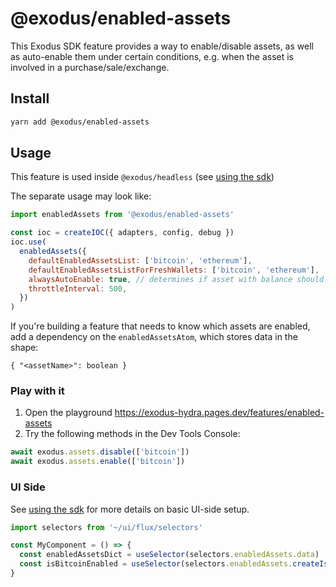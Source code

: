 # @exodus/enabled-assets

This Exodus SDK feature provides a way to enable/disable assets, as well as auto-enable them under certain conditions, e.g. when the asset is involved in a purchase/sale/exchange.

## Install

```sh
yarn add @exodus/enabled-assets
```

## Usage

This feature is used inside `@exodus/headless` (see [using the sdk](../../docs/development/using-the-sdk.md))

The separate usage may look like:

```js
import enabledAssets from '@exodus/enabled-assets'

const ioc = createIOC({ adapters, config, debug })
ioc.use(
  enabledAssets({
    defaultEnabledAssetsList: ['bitcoin', 'ethereum'],
    defaultEnabledAssetsListForFreshWallets: ['bitcoin', 'ethereum'],
    alwaysAutoEnable: true, // determines if asset with balance should be auto enabled regardless of previous user's disabling
    throttleInterval: 500,
  })
)
```

If you're building a feature that needs to know which assets are enabled, add a dependency on the `enabledAssetsAtom`, which stores data in the shape:

`{ "<assetName>": boolean }`

### Play with it

1. Open the playground https://exodus-hydra.pages.dev/features/enabled-assets
2. Try the following methods in the Dev Tools Console:

```js
await exodus.assets.disable(['bitcoin'])
await exodus.assets.enable(['bitcoin'])
```

### UI Side

See [using the sdk](../../docs/development/using-the-sdk.md#events) for more details on basic UI-side setup.

```js
import selectors from '~/ui/flux/selectors'

const MyComponent = () => {
  const enabledAssetsDict = useSelector(selectors.enabledAssets.data)
  const isBitcoinEnabled = useSelector(selectors.enabledAssets.createIsEnabled('bitcoin'))
}
```

